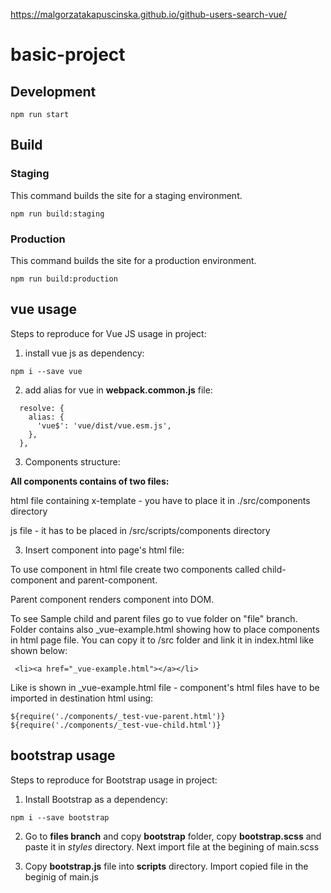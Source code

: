 https://malgorzatakapuscinska.github.io/github-users-search-vue/

# basic-project

## Development
```
npm run start
```

## Build
### Staging
This command builds the site for a staging environment.
```
npm run build:staging
```
### Production
This command builds the site for a production environment.
```
npm run build:production
```

## **vue usage**

Steps to reproduce for Vue JS usage in project:

1. install vue js as dependency:

```
npm i --save vue
```

2. add alias for vue in **webpack.common.js** file:

```
  resolve: {
    alias: {
      'vue$': 'vue/dist/vue.esm.js',
    },
  },
```

3. Components structure:

**All components contains of two files:**

html file containing x-template - you have to place it in ./src/components directory

js file - it has to be placed in /src/scripts/components directory

3. Insert component into page's html file:


To use component in html file create two components called child-component and parent-component.

Parent component renders component into DOM.

To see Sample child and parent files go to vue folder on "file" branch.
Folder contains also _vue-example.html showing how to place components in html page file. You can copy it to /src folder and link it in index.html like shown below:

```
 <li><a href="_vue-example.html"></a></li>
```


Like is shown in _vue-example.html file - component's html files have to be imported in destination html using:

```
${require('./components/_test-vue-parent.html')}
${require('./components/_test-vue-child.html')}
```

## **bootstrap usage**

Steps to reproduce for Bootstrap usage in project:

1. Install Bootstrap as a dependency: 

```
npm i --save bootstrap
```

2. Go to **files branch** and copy **bootstrap** folder, copy **bootstrap.scss** and paste it in *styles* directory. Next import file at the begining of main.scss

3. Copy **bootstrap.js** file into **scripts** directory. Import copied file in the beginig of main.js


